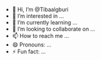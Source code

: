 - 👋 Hi, I’m @Tibaalgburi
- 👀 I’m interested in ...
- 🌱 I’m currently learning ...
- 💞️ I’m looking to collaborate on ...
- 📫 How to reach me ...
- 😄 Pronouns: ...
- ⚡ Fun fact: ...

<!---
Tibaalgburi/Tibaalgburi is a ✨ special ✨ repository because its `README.md` (this file) appears on your GitHub profile.
You can click the Preview link to take a look at your changes.
--->
